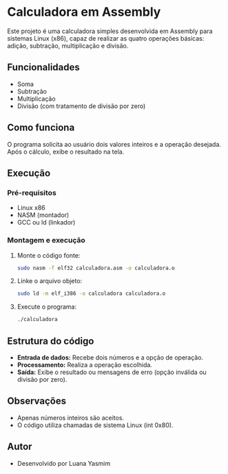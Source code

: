 # Calculadora em Assembly

Este projeto é uma calculadora simples desenvolvida em Assembly para sistemas Linux (x86), capaz de realizar as quatro operações básicas: adição, subtração, multiplicação e divisão.

## Funcionalidades
- Soma
- Subtração
- Multiplicação
- Divisão (com tratamento de divisão por zero)

## Como funciona
O programa solicita ao usuário dois valores inteiros e a operação desejada. Após o cálculo, exibe o resultado na tela.

## Execução
### Pré-requisitos
- Linux x86
- NASM (montador)
- GCC ou ld (linkador)

### Montagem e execução
1. Monte o código fonte:
   ```bash
   sudo nasm -f elf32 calculadora.asm -o calculadora.o
   ```
2. Linke o arquivo objeto:
   ```bash
   sudo ld -m elf_i386 -o calculadora calculadora.o
   ```
3. Execute o programa:
   ```bash
   ./calculadora
   ```

## Estrutura do código
- **Entrada de dados:** Recebe dois números e a opção de operação.
- **Processamento:** Realiza a operação escolhida.
- **Saída:** Exibe o resultado ou mensagens de erro (opção inválida ou divisão por zero).

## Observações
- Apenas números inteiros são aceitos.
- O código utiliza chamadas de sistema Linux (int 0x80).

## Autor
- Desenvolvido por Luana Yasmim
